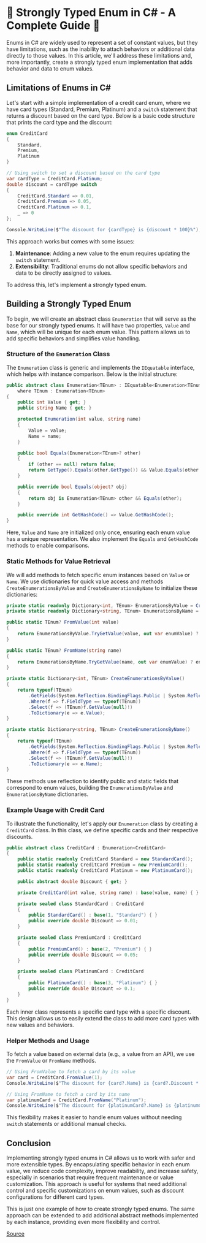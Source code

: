 # 🔢 Strongly Typed Enum in C# - A Complete Guide 💪

Enums in C# are widely used to represent a set of constant values, but they have limitations, such as the inability to attach behaviors or additional data directly to those values. In this article, we'll address these limitations and, more importantly, create a strongly typed enum implementation that adds behavior and data to enum values.

## Limitations of Enums in C#

Let's start with a simple implementation of a credit card enum, where we have card types (Standard, Premium, Platinum) and a `switch` statement that returns a discount based on the card type. Below is a basic code structure that prints the card type and the discount:

```csharp
enum CreditCard
{
    Standard,
    Premium,
    Platinum
}

// Using switch to set a discount based on the card type
var cardType = CreditCard.Platinum;
double discount = cardType switch
{
    CreditCard.Standard => 0.01,
    CreditCard.Premium => 0.05,
    CreditCard.Platinum => 0.1,
    _ => 0
};

Console.WriteLine($"The discount for {cardType} is {discount * 100}%");
```

This approach works but comes with some issues:
1. **Maintenance**: Adding a new value to the enum requires updating the `switch` statement.
2. **Extensibility**: Traditional enums do not allow specific behaviors and data to be directly assigned to values.

To address this, let's implement a strongly typed enum.

## Building a Strongly Typed Enum

To begin, we will create an abstract class `Enumeration` that will serve as the base for our strongly typed enums. It will have two properties, `Value` and `Name`, which will be unique for each enum value. This pattern allows us to add specific behaviors and simplifies value handling.

### Structure of the `Enumeration` Class

The `Enumeration` class is generic and implements the `IEquatable` interface, which helps with instance comparison. Below is the initial structure:

```csharp
public abstract class Enumeration<TEnum> : IEquatable<Enumeration<TEnum>>
    where TEnum : Enumeration<TEnum>
{
    public int Value { get; }
    public string Name { get; }

    protected Enumeration(int value, string name)
    {
        Value = value;
        Name = name;
    }

    public bool Equals(Enumeration<TEnum>? other)
    {
        if (other == null) return false;
        return GetType().Equals(other.GetType()) && Value.Equals(other.Value);
    }

    public override bool Equals(object? obj)
    {
        return obj is Enumeration<TEnum> other && Equals(other);
    }

    public override int GetHashCode() => Value.GetHashCode();
}
```

Here, `Value` and `Name` are initialized only once, ensuring each enum value has a unique representation. We also implement the `Equals` and `GetHashCode` methods to enable comparisons.

### Static Methods for Value Retrieval

We will add methods to fetch specific enum instances based on `Value` or `Name`. We use dictionaries for quick value access and methods `CreateEnumerationsByValue` and `CreateEnumerationsByName` to initialize these dictionaries:

```csharp
private static readonly Dictionary<int, TEnum> EnumerationsByValue = CreateEnumerationsByValue();
private static readonly Dictionary<string, TEnum> EnumerationsByName = CreateEnumerationsByName();

public static TEnum? FromValue(int value)
{
    return EnumerationsByValue.TryGetValue(value, out var enumValue) ? enumValue : null;
}

public static TEnum? FromName(string name)
{
    return EnumerationsByName.TryGetValue(name, out var enumValue) ? enumValue : null;
}

private static Dictionary<int, TEnum> CreateEnumerationsByValue()
{
    return typeof(TEnum)
        .GetFields(System.Reflection.BindingFlags.Public | System.Reflection.BindingFlags.Static | System.Reflection.BindingFlags.DeclaredOnly)
        .Where(f => f.FieldType == typeof(TEnum))
        .Select(f => (TEnum)f.GetValue(null)!)
        .ToDictionary(e => e.Value);
}

private static Dictionary<string, TEnum> CreateEnumerationsByName()
{
    return typeof(TEnum)
        .GetFields(System.Reflection.BindingFlags.Public | System.Reflection.BindingFlags.Static | System.Reflection.BindingFlags.DeclaredOnly)
        .Where(f => f.FieldType == typeof(TEnum))
        .Select(f => (TEnum)f.GetValue(null)!)
        .ToDictionary(e => e.Name);
}
```

These methods use reflection to identify public and static fields that correspond to enum values, building the `EnumerationsByValue` and `EnumerationsByName` dictionaries.

### Example Usage with Credit Card

To illustrate the functionality, let's apply our `Enumeration` class by creating a `CreditCard` class. In this class, we define specific cards and their respective discounts.

```csharp
public abstract class CreditCard : Enumeration<CreditCard>
{
    public static readonly CreditCard Standard = new StandardCard();
    public static readonly CreditCard Premium = new PremiumCard();
    public static readonly CreditCard Platinum = new PlatinumCard();

    public abstract double Discount { get; }

    private CreditCard(int value, string name) : base(value, name) { }

    private sealed class StandardCard : CreditCard
    {
        public StandardCard() : base(1, "Standard") { }
        public override double Discount => 0.01;
    }

    private sealed class PremiumCard : CreditCard
    {
        public PremiumCard() : base(2, "Premium") { }
        public override double Discount => 0.05;
    }

    private sealed class PlatinumCard : CreditCard
    {
        public PlatinumCard() : base(3, "Platinum") { }
        public override double Discount => 0.1;
    }
}
```

Each inner class represents a specific card type with a specific discount. This design allows us to easily extend the class to add more card types with new values and behaviors.

### Helper Methods and Usage

To fetch a value based on external data (e.g., a value from an API), we use the `FromValue` or `FromName` methods.

```csharp
// Using FromValue to fetch a card by its value
var card = CreditCard.FromValue(1);
Console.WriteLine($"The discount for {card?.Name} is {card?.Discount * 100}%");

// Using FromName to fetch a card by its name
var platinumCard = CreditCard.FromName("Platinum");
Console.WriteLine($"The discount for {platinumCard?.Name} is {platinumCard?.Discount * 100}%");
```

This flexibility makes it easier to handle enum values without needing `switch` statements or additional manual checks.

## Conclusion

Implementing strongly typed enums in C# allows us to work with safer and more extensible types. By encapsulating specific behavior in each enum value, we reduce code complexity, improve readability, and increase safety, especially in scenarios that require frequent maintenance or value customization. This approach is useful for systems that need additional control and specific customizations on enum values, such as discount configurations for different card types.

This is just one example of how to create strongly typed enums. The same approach can be extended to add additional abstract methods implemented by each instance, providing even more flexibility and control.

[Source](https://www.youtube.com/watch?v=v6cYTcEfZ8A)

